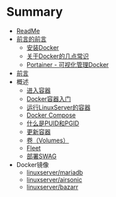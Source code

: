 # Summary

* [ReadMe](README.md)
* [前言的前言](before-intro.md)
    * [安装Docker](before/docker-install.md)
    * [关于Docker的几点常识](before/dockerabc.md)
    * [Portainer - 可视化管理Docker](before/portainer.md)
* [前言](Introduction.md)
* 概述
    * [进入容器](general/container-execution.md)
    * [Docker容器入门](general/containers-101.md)
    * [运行LinuxServer的容器](general/running-our-containers.md)
    * [Docker Compose](general/docker-compose.md)
    * [什么是PUID和PGID](general/understanding-puid-and-pgid.md)
    * [更新容器](general/updating-our-containers.md)
    * [卷（Volumes）](general/volumes.md)
    * [Fleet](general/fleet.md)
    * [部署SWAG](general/swag.md)
* Docker镜像
    * [linuxserver/mariadb](images/docker-mariadb.md)
    * [linuxserver/airsonic](images/docker-airsonic.md)
    * [linuxserver/bazarr](images/docker-bazarr.md)

